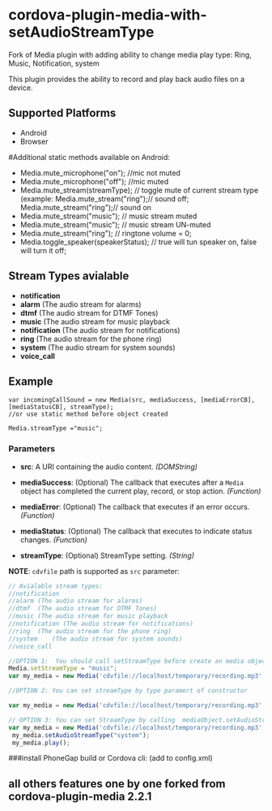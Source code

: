 <!--
# license: Licensed to the Apache Software Foundation (ASF) under one
#         or more contributor license agreements.  See the NOTICE file
#         distributed with this work for additional information
#         regarding copyright ownership.  The ASF licenses this file
#         to you under the Apache License, Version 2.0 (the
#         "License"); you may not use this file except in compliance
#         with the License.  You may obtain a copy of the License at
#
#           http://www.apache.org/licenses/LICENSE-2.0
#
#         Unless required by applicable law or agreed to in writing,
#         software distributed under the License is distributed on an
#         "AS IS" BASIS, WITHOUT WARRANTIES OR CONDITIONS OF ANY
#         KIND, either express or implied.  See the License for the
#         specific language governing permissions and limitations
#         under the License.
-->

# cordova-plugin-media-with-setAudioStreamType

Fork of Media plugin with adding ability to change media play type: Ring, Music, Notification, system


This plugin provides the ability to record and play back audio files on a device.


## Supported Platforms

- Android
- Browser

#Additional static methods available on Android: 
  
- Media.mute_microphone("on"); //mic not muted 
- Media.mute_microphone("off"); //mic  muted 
- Media.mute_stream(streamType); // toggle mute of current stream type (example: Media.mute_stream("ring");// sound off;  Media.mute_stream("ring");// sound on 
- Media.mute_stream("music"); // music stream muted
- Media.mute_stream("music"); // music stream UN-muted
- Media.mute_stream("ring"); // ringtone volume = 0;
- Media.toggle_speaker(speakerStatus); // true will tun speaker on, false will turn it off; 
## Stream Types avialable 
- __notification__
- __alarm__	(The audio stream for alarms)
- __dtmf__	(The audio stream for DTMF Tones)
- __music__	(The audio stream for music playback
- __notification__ (The audio stream for notifications)
- __ring__	(The audio stream for the phone ring)
- __system__	(The audio stream for system sounds)
- __voice_call__ 
## Example 
    
    var incomingCallSound = new Media(src, mediaSuccess, [mediaErrorCB], [mediaStatusCB], streamType);  
    //or use static method before object created
	
    Media.streamType ="music";
	
### Parameters

- __src__: A URI containing the audio content. _(DOMString)_

- __mediaSuccess__: (Optional) The callback that executes after a `Media` object has completed the current play, record, or stop action. _(Function)_

- __mediaError__: (Optional) The callback that executes if an error occurs. _(Function)_

- __mediaStatus__: (Optional) The callback that executes to indicate status changes. _(Function)_
- __streamType__: (Optional) StreamType setting. _(String)_

__NOTE__: `cdvfile` path is supported as `src` parameter:
```javascript
// Avialable stream types:
//notification
//alarm	(The audio stream for alarms)
//dtmf	(The audio stream for DTMF Tones)
//music	(The audio stream for music playback
//notification (The audio stream for notifications)
//ring	(The audio stream for the phone ring)
//system	(The audio stream for system sounds)
//voice_call

//OPTION 1:  You should call setStreamType before create an media object
Media.setStreamType = "music";
var my_media = new Media('cdvfile://localhost/temporary/recording.mp3', ...);

//OPTION 2: You can set streamType by type paramert of constructor 

var my_media = new Media('cdvfile://localhost/temporary/recording.mp3', ..., "music");

// OPTION 3: You can set StreamType by calling  mediaObject.setAudioStreamType(type) methon BEFORE call play() method;
var my_media = new Media('cdvfile://localhost/temporary/recording.mp3', ...);
 my_media.setAudioStreamType("system");
 my_media.play();
```

###install
PhoneGap build or Cordova cli:  <plugin name="cordova-plugin-media-extended" source="npm" version="2.2.7"></plugin> (add to config.xml)


## all others features one by one forked from cordova-plugin-media 2.2.1

 
